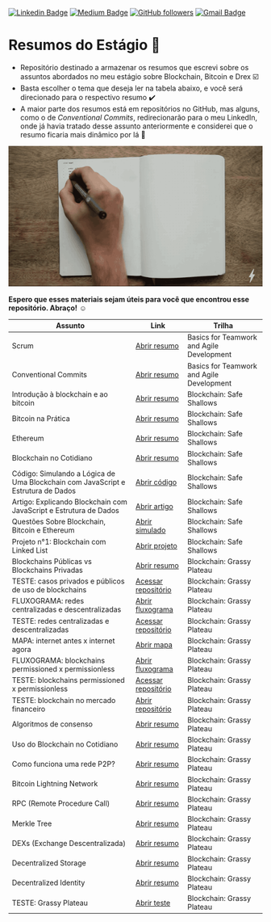 
[![Linkedin Badge](https://img.shields.io/badge/-pedrojosel-blue?style=flat-square&logo=Linkedin&logoColor=white&link=https://www.linkedin.com/in/pedrojosel/)](https://www.linkedin.com/in/pedrojosel/) [![Medium Badge](https://img.shields.io/badge/-@pedrlimadev-03a57a?style=flat-square&labelColor=000000&logo=Medium&link=https://medium.com/@pedrlimadev)](https://medium.com/@pedrlimadev)
[![GitHub followers](https://img.shields.io/github/followers/pedrjose?label=Follow&style=social)](https://github.com/pedrjose/?tab=follow)
[![Gmail Badge](https://img.shields.io/badge/-pedrlimadev@gmail.com-c14438?style=flat-square&logo=Gmail&logoColor=white&link=mailto:pedrlimadev@gmail.com
)](mailto:pedrlimadev@gmail.com)

# Resumos do Estágio :page_with_curl:

- Repositório destinado a armazenar os resumos que escrevi sobre os assuntos abordados no meu estágio sobre Blockchain, Bitcoin e Drex :ballot_box_with_check:
- Basta escolher o tema que deseja ler na tabela abaixo, e você será direcionado para o respectivo resumo :heavy_check_mark:
- A maior parte dos resumos está em repositórios no GitHub, mas alguns, como o de *Conventional Commits*, redirecionarão para o meu LinkedIn, onde já havia tratado desse assunto anteriormente e considerei que o resumo ficaria mais dinâmico por lá :large_orange_diamond:

![notations git](./materials/notations.gif)

**Espero que esses materiais sejam úteis para você que encontrou esse repositório. Abraço!** :relaxed:

| Assunto | Link | Trilha |
| ----------- | ----------- | ----------- |
| Scrum | [Abrir resumo](https://github.com/pedrjose/estagio-anotacoes/blob/main/materials/scrum.md) | Basics for Teamwork and Agile Development |
| Conventional Commits | [Abrir resumo](https://www.linkedin.com/posts/activity-7080543647502336000-4Axo?utm_source=share&utm_medium=member_desktop) | Basics for Teamwork and Agile Development |
| Introdução à blockchain e ao bitcoin | [Abrir resumo](https://github.com/pedrjose/estagio-anotacoes/blob/main/materials/blockchain-and-bitcoin-introduce.md) | Blockchain: Safe Shallows |
| Bitcoin na Prática | [Abrir resumo](https://github.com/pedrjose/estagio-anotacoes/blob/main/materials/bitcoin-in-practice.md) | Blockchain: Safe Shallows |
| Ethereum | [Abrir resumo](https://github.com/pedrjose/estagio-anotacoes/blob/main/materials/ethereum.md) | Blockchain: Safe Shallows |
| Blockchain no Cotidiano | [Abrir resumo](https://github.com/pedrjose/estagio-anotacoes/blob/main/materials/blockchain-cotidiano.md) | Blockchain: Safe Shallows |
| Código: Simulando a Lógica de Uma Blockchain com JavaScript e Estrutura de Dados | [Abrir código](https://github.com/pedrjose/estagio-anotacoes/blob/main/materials/dataStructures.js) | Blockchain: Safe Shallows |
| Artigo: Explicando Blockchain com JavaScript e Estrutura de Dados| [Abrir artigo](https://medium.com/@pedrlimadev/simulando-uma-blockchain-com-javascript-e-estrutura-de-dados-ebcfb8eb0516) | Blockchain: Safe Shallows |
| Questões Sobre Blockchain, Bitcoin e Ethereum | [Abrir simulado](https://github.com/pedrjose/estagio-anotacoes/blob/main/materials/simulado.md) | Blockchain: Safe Shallows |
| Projeto n°1: Blockchain com Linked List | [Abrir projeto](https://github.com/pedrjose/blockchain-linkedList) | Blockchain: Safe Shallows |
| Blockchains Públicas vs Blockchains Privadas | [Abrir resumo](https://github.com/pedrjose/blockchains-public-private/tree/main) | Blockchain: Grassy Plateau |
| TESTE: casos privados e públicos de uso de blockchains | [Acessar repositório](https://github.com/pedrjose/blockchains-public-private/blob/main/questions.md) | Blockchain: Grassy Plateau |
| FLUXOGRAMA: redes centralizadas e descentralizadas | [Abrir fluxograma](https://github.com/pedrjose/blockchains-public-private/blob/main/Sem%20t%C3%ADtulo12.png) | Blockchain: Grassy Plateau |
| TESTE: redes centralizadas e descentralizadas | [Acessar repositório](https://github.com/pedrjose/blockchains-public-private/blob/main/questions2.md) | Blockchain: Grassy Plateau |
| MAPA: internet antes x internet agora | [Abrir mapa](https://github.com/pedrjose/blockchains-public-private/blob/main/Sem%20t%C3%ADtulo11.png) | Blockchain: Grassy Plateau |
| FLUXOGRAMA: blockchains permissioned x permissionless | [Abrir fluxograma](https://github.com/pedrjose/blockchains-public-private/blob/main/Sem%20t%C3%ADtulo13.png) | Blockchain: Grassy Plateau |
| TESTE: blockchains permissioned x permissionless | [Acessar repositório](https://github.com/pedrjose/blockchains-public-private/blob/main/questoes3.md) | Blockchain: Grassy Plateau |
| TESTE: blockchain no mercado financeiro | [Abrir repositório](https://github.com/pedrjose/blockchains-public-private/blob/main/questions4.md) | Blockchain: Grassy Plateau |
| Algoritmos de consenso | [Abrir resumo](https://github.com/pedrjose/estagio-anotacoes/blob/main/materials/algoritmos-consenso.md) | Blockchain: Grassy Plateau |
| Uso do Blockchain no Cotidiano | [Abrir resumo](https://github.com/pedrjose/estagio-anotacoes/blob/main/materials/blockinchain-daily.md) | Blockchain: Grassy Plateau |
| Como funciona uma rede P2P? | [Abrir resumo](https://github.com/pedrjose/estagio-anotacoes/blob/main/materials/peer-to-peer.png) | Blockchain: Grassy Plateau |
| Bitcoin Lightning Network | [Abrir resumo](https://github.com/pedrjose/estagio-anotacoes/blob/main/materials/lightning-network.md) | Blockchain: Grassy Plateau |
| RPC (Remote Procedure Call) | [Abrir resumo](https://github.com/pedrjose/estagio-anotacoes/blob/main/materials/remote-procedure-call.md) | Blockchain: Grassy Plateau |
| Merkle Tree | [Abrir resumo](https://github.com/pedrjose/estagio-anotacoes/blob/main/materials/merkle-trees.md) | Blockchain: Grassy Plateau |
| DEXs (Exchange Descentralizada) | [Abrir resumo](https://github.com/pedrjose/estagio-anotacoes/blob/main/materials/dexs.md) | Blockchain: Grassy Plateau |
| Decentralized Storage | [Abrir resumo](https://github.com/pedrjose/estagio-anotacoes/blob/main/materials/decentralized-storage.md) | Blockchain: Grassy Plateau |
| Decentralized Identity | [Abrir resumo](https://github.com/pedrjose/estagio-anotacoes/blob/main/materials/des-in.md) | Blockchain: Grassy Plateau |
| TESTE: Grassy Plateau | [Abrir teste](https://github.com/pedrjose/estagio-anotacoes/blob/main/materials/teste1-grassy-plateau.md) | Blockchain: Grassy Plateau |
